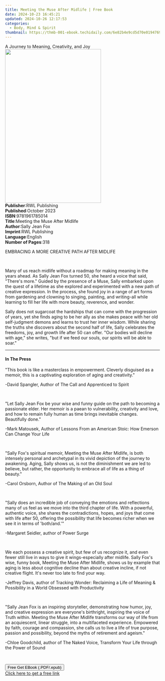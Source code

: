 ```yaml
---
title: Meeting the Muse After Midlife | Free Book
date: 2024-10-23 16:45:21
updated: 2024-10-26 12:17:53
categories:
  - Body, Mind & Spirit
thumbnail: https://thmb-001-ebook.techidaily.com/6e82b4e9cd5d70e0194769584cdd59bd718a6361043e207c8e9956555fcbcfd7.jpg
---
```

<main id="book-container">
  <div class="flex flex-col">
    <div class="book-brief flex-1 py-6 px-4 sm:p-6 md:py-10 md:px-8">
      <!-- brief-->
      <div class="book-brief-main">
        A Journey to Meaning, Creativity, and Joy
      </div>
    </div>
    <div
      class="book-meta-info flex-1 grid gap-4 col-start-1 col-end-3 row-start-1 sm:mb-6 sm:grid-cols-4 lg:gap-6 lg:col-start-2 lg:row-end-6 lg:row-span-6 lg:mb-0"
    >
      <div
        class="book-meta-info-left place-content-center mt-4 p-4 text-sm leading-6 col-start-2 col-span-2 dark:text-slate-400"
      >
        <img
          class="w-full h-500 object-cover rounded-lg sm:h-255 sm:col-span-2 lg:col-span-full"
          src="https://img-001-ebook.techidaily.com/45d2353614139e8b7f68edc5471d8f6d792f421ec0ffa3e4bfa59121919a777b.jpg"
          alt=""
          width="312"
          height="500"
        />
      </div>
      <div
        class="book-meta-info-right mt-2 col-start-1 row-start-2 col-span-3 self-center"
      >
        <!-- meta data  -->
        <div class="flex flex-col px-4 md:px-8">
          <div class="flex-1">
            <strong>Publisher</strong>:<span class="px-2">RWL Publishing</span>
          </div>
          <div class="flex-1">
            <strong>Published</strong>:<span class="px-2">October 2023</span>
          </div>
          <div class="flex-1">
            <strong>ISBN</strong>:<span class="px-2">9781961785014</span>
          </div>
          <div class="flex-1">
            <strong>Title</strong>:<span class="px-2"
              >Meeting the Muse After Midlife</span
            >
          </div>
          <div class="flex-1">
            <strong>Author</strong>:<span class="px-2">Sally Jean Fox</span>
          </div>
          <div class="flex-1">
            <strong>Imprint</strong>:<span class="px-2">RWL Publishing</span>
          </div>
          <div class="flex-1">
            <strong>Language</strong>:<span class="px-2">English</span>
          </div>
          <div class="flex-1">
            <strong>Number of Pages</strong>:<span class="px-2">318</span>
          </div>
        </div>
      </div>
    </div>
    <div class="book-description flex-1 py-6 px-4 sm:p-6 md:py-10 md:px-8">
      <div class="book-description-main">
        <div accordion-content="" id="description">
          <p>EMBRACING A MORE CREATIVE PATH AFTER MIDLIFE</p>
          <p><br /></p>
          <p>
            Many of us reach midlife without a roadmap for making meaning in the
            years ahead. As Sally Jean Fox turned 50, she heard a voice that
            said, "There's more." Guided by the presence of a Muse, Sally
            embarked upon the quest of a lifetime as she explored and
            experimented with a new path of creative expression. In the process,
            she found joy in a range of art forms from gardening and clowning to
            singing, painting, and writing-all while learning to fill her life
            with more beauty, reverence, and wonder.
          </p>
          <p>
            Sally does not sugarcoat the hardships that can come with the
            progression of years, yet she finds aging to be her ally as she
            makes peace with her old self-judgment demons and learns to trust
            her inner wisdom. While sharing the truths she discovers about the
            second half of life, Sally celebrates the freedoms, joy, and growth
            life after 50 can offer. "Our bodies will decline with age," she
            writes, "but if we feed our souls, our spirits will be able to
            soar."
          </p>
        </div>
        <div class="accordion-fader"></div>
      </div>
    </div>
    <div class="book-excerpts flex-1 py-6 px-4 sm:p-6 md:py-10 md:px-8">
      <!-- excerpts-->
      <div class="book-excerpts-main">
        <hr />
        <h4 class="placeholder placeholder-heading">
          <span>In The Press</span>
        </h4>
        <p></p>
        <p>
          "This book is like a masterclass in empowerment. Cleverly disguised as
          a memoir, this is a captivating exploration of aging and creativity."
        </p>
        <p>-David Spangler, Author of The Call and Apprenticed to Spirit</p>
        <p><br /></p>
        <p>
          "Let Sally Jean Fox be your wise and funny guide on the path to
          becoming a passionate elder. Her memoir is a paean to vulnerability,
          creativity and love, and how to remain fully human as time brings
          inevitable changes. Beautifully done."
        </p>
        <p>
          -Mark Matousek, Author of Lessons From an American Stoic: How Emerson
          Can Change Your Life
        </p>
        <p><br /></p>
        <p>
          "Sally Fox's spiritual memoir, Meeting the Muse After Midlife, is both
          intensely personal and archetypal in its vivid depiction of the
          journey to awakening. Aging, Sally shows us, is not the diminishment
          we are led to believe, but rather, the opportunity to embrace all of
          life as a thing of beauty."
        </p>
        <p>-Carol Orsborn, Author of The Making of an Old Soul</p>
        <p><br /></p>
        <p>
          "Sally does an incredible job of conveying the emotions and
          reflections many of us feel as we move into the third chapter of life.
          With a powerful, authentic voice, she shares the contradictions,
          hopes, and joys that come with life after 50, offering the possibility
          that life becomes richer when we see it in terms of 'both/and.'"
        </p>
        <p>-Margaret Seidler, author of Power Surge</p>
        <p><br /></p>
        <p>
          We each possess a creative spirit, but few of us recognize it, and
          even fewer&nbsp;still live in ways to give it wings-especially after
          midlife. Sally Fox's wise, funny book,&nbsp;Meeting the Muse After
          Midlife,&nbsp;shows us by example that aging is less about cognitive
          decline than about creative incline, if not creative flight. It's
          never too late to find your way.
        </p>
        <p>
          -Jeffrey Davis, author of Tracking Wonder: Reclaiming a Life of
          Meaning &amp; Possibility in a World Obsessed with Productivity
        </p>
        <p><br /></p>
        <p>
          "Sally Jean Fox is an inspiring storyteller, demonstrating how humor,
          joy, and creative expression are everyone's birthright, inspiring the
          voice of Truth within. Meeting the Muse After Midlife transforms our
          way of life from an acquiescent, linear struggle, into a multifaceted
          experience. Empowered by faith, courage and compassion, she calls us
          to live a life of true purpose, passion and possibility, beyond the
          myths of retirement and ageism."
        </p>
        <p>
          -Chloe Goodchild, author of The Naked Voice, Transform Your Life
          through the Power of Sound
        </p>
        <p><br /></p>
        <p></p>
      </div>
    </div>
    <div
      class="book-about-author flex-1 py-6 px-4 sm:p-6 md:py-10 md:px-8"
    ></div>
    <div class="book-free-get flex-1 py-6 px-4 sm:p-6 md:py-10 md:px-8">
      <button
        id="btn-free-get"
        class="bg-blue-500 hover:bg-blue-700 text-white font-bold py-2 px-4 rounded"
      >
        Free Get EBook (.PDF/.epub)
      </button>
      <div id="countdown-display" class="px-2 text-lg mt-2"></div>
      <a
        id="free-link"
        class="hidden bg-blue-500 hover:bg-blue-700 text-white font-bold py-2 px-4 rounded"
        href="https://www.ebooks.com/en-us/book/211132995/meeting-the-muse-after-midlife/sally-jean-fox/"
        target="_blank"
        >Click here to get a free link</a
      >
    </div>
    <script>
      let countdownTime = 0;
      let countdownInterval = null;
      document
        .getElementById('btn-free-get')
        .addEventListener('click', startCountdown);
      function startCountdown() {
        countdownTime = new Date().getTime() + 60000 * 3;
        countdownInterval = setInterval(updateCountdown, 1000);
        document.getElementById('btn-free-get').disabled = true;
        document
          .getElementById('btn-free-get')
          .classList.add('bg-gray-500', 'cursor-not-allowed');
      }
      function updateCountdown() {
        let currentTime = new Date().getTime();
        let timeLeft = countdownTime - currentTime;
        let secondsLeft = Math.floor(timeLeft / 1000);
        document.getElementById('countdown-display').innerHTML =
          `Remaining time: ${secondsLeft} seconds.`;
        if (secondsLeft <= 0) {
          clearInterval(countdownInterval);
          document.getElementById('btn-free-get').classList.add('hidden');
          document.getElementById('free-link').classList.remove('hidden');
          document.getElementById('countdown-display').innerHTML = '';
        }
      }
    </script>
  </div>
</main>
